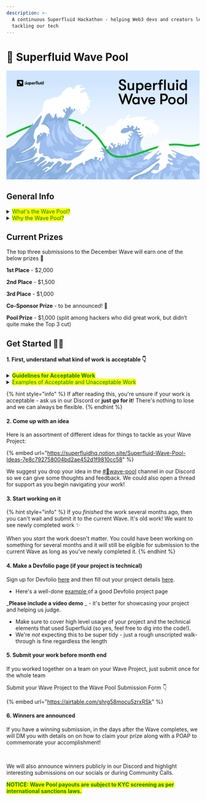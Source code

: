 ```yaml
---
description: >-
  A continuous Superfluid Hackathon - helping Web3 devs and creators level up by
  tackling our tech
---
```


# 🌊 Superfluid Wave Pool

![Surf's up](../.gitbook/assets/waves-illustration.png)

## General Info

<details>

<summary><mark style="color:green;">What's the Wave Pool?</mark></summary>

The Wave Pool is a "continuous hackathon" that repeats every month. During the month, community members may submit Superfluid-related work to each Wave and be put in the running for the Wave's prizes (like a hackathon!).

However, unlike a hackathon, the Wave Pool is **not just for technical work**! __ Non-technical work such as articles, videos, documentation, and tutorials are all considered and encouraged for submission.

&#x20;The Wave Pool is somewhat like a fill-in-the-blank bounty program that aims to reward the wide variety of work that Superfluid community members complete without us explicitly targeting those work items with bounties. Let's reward and recognize good work when we see it!

**Each Wave is numbered** - The first Wave starting on September 1st, 2022 is Wave #1, the one for October will be Wave #2 and so on.

**Waves last over each month** - For example, Wave #1 will span from September 1st to September 30th. Right after one finishes, the next one starts!

**Start or Submit **_**ANYTIME**_** ** - Wave Projects can be started or submitted at _any time_. The only limitation is that you can't submit old work from a previous month. So for example, a project you finished 3 months ago wouldn't be eligible for this month's Wave.

</details>

<details>

<summary><mark style="color:green;">Why the Wave Pool?</mark></summary>

As a dev or creator, the Wave Pool is your chance to take our tech, build something really cool with it, and then have a submission to show and demonstrate as a testament to your skills. Competing in the Wave Pool is <mark style="color:green;">an opportunity to further your career as a developer and earn distinguishment!</mark>

Prize winner or not, you'll be given exposure to the Superfluid team and community. Our ecosystem and network is an asset for anyone aspiring to develop a career in the Web3 space. From the growing number of start ups leveraging real-time finance to the increasing value of knowing how to build with Superfluid, a strong Wave Pool submission will give your resume a boost.

</details>

## Current Prizes

The top three submissions to the December Wave will earn one of the below prizes 🥇

**1st Place** - $2,000

**2nd Place** - $1,500

**3rd Place** - $1,000

**Co-Sponsor Prize** - to be announced! 👀

**Pool Prize** - $1,000 (split among hackers who did great work, but didn’t quite make the Top 3 cut)

## Get Started 🙋‍♀️

#### **1. First, understand what kind of work is acceptable 👇**

<details>

<summary><mark style="color:green;"><strong>Guidelines for Acceptable Work</strong></mark></summary>

**1. Pertains to Superfluid, doesn't just use Superfluid as a side element**

**2. Open source and/or shareable**

**3. Completed during the Wave**

Say you complete an article during Wave #1 in September but want to submit it to Wave #2 in October - that work won't be accepted.

**4. In a state of “itemized completion”**

Your submission should be a consolidated deliverable/feature that can work as intended and can be demonstrated.

**5. Good quality**

“Good quality” is rather subjective. We know it when we see it and we will develop precedence with each Wave. As we approach the submission deadline, if there are not enough quality submissions, we would rather not reward a prize than to issue one a scrappy submission.

**6. Presentable**

An article or video is already presentable, but if you're submitting code, make sure it's documented (with a README or something) or submit it with a video explainer!

**7. New Work**

Previous Superfluid-sponsored hackathon projects or bounty submissions won't count unless you're submitting additional itemized progress after the hackathon or on the bounty.

**8. Independent Hackers Only**

If the work you're submitting is on behalf of a larger formal organization (in particular profit-seeking companies, DAO, etc.) we may reduce consideration.

**Note:** If you complete multiple projects in the same month, it's okay to submit them in the same month. We'll consider the sum of your work when judging for prizes.

</details>

<details>

<summary><mark style="color:green;">Examples of Acceptable and Unacceptable Work</mark></summary>

**Acceptable Examples**

* Integrating Superfluid with an existing protocol ([Instadapp integration example](https://github.com/Instadapp/dsa-connectors/pull/244))
* A completed and published article on Superfluid concepts ([Donoso example](https://medium.com/@javier\_donoso/superfluid-gelato-for-stream-scheduling-7c32ed975f04))
* A completed and well documented example showing Superfluid integrated with Lens Protocol ([Wary Lens PR example](https://github.com/aave/lens-protocol/pull/101))
* A detailed and completed written specification showing how to create tradeable tokenized salaries ([NIFLOT example](https://www.notion.so/2db13f22833149ffa7d03e0f1de71af6))
* Improvement to one of our Docs pages or sections (propose your fixes, inquire for a Editor invite link in the bounties channel, and we’ll set you up!)
* A video explainer on Superfluid or Superfluid dev concepts ([Fugu example](https://youtu.be/L2364bmZA5o))
* A new completed stream management UI feature for a Superfluid-powered project ([Ricochet example](https://github.com/Ricochet-Exchange/ricochet-frontend/issues/97))

**Unacceptable Example**

* A completed project that only discusses how it will use Superfluid and does not implement anything
* A partially completed article
* An itemized completion that does not pertain to Superfluid but is for a Superfluid-related project
  * Ex: You make a CI/CD pipeline for your Superfluid-powered lending protocol
* A project that does not achieve its stated purpose (Ex: I say I will make a tradeable NFT cashflow project, but my contract does not succeed in editing the flow upon transfer of the NFT)

</details>

{% hint style="info" %}
If after reading this, you're unsure if your work is acceptable - ask us in our Discord or **just go for it**! There's nothing to lose and we can always be flexible.
{% endhint %}

#### **2. Come up with an idea**&#x20;

Here is an assortment of different ideas for things to tackle as your Wave Project:

{% embed url="https://superfluidhq.notion.site/Superfluid-Wave-Pool-Ideas-7e8c792758004bd2ae452d1f9810cc58" %}

We suggest you drop your idea in the [#🌊wave-pool](https://discord.com/channels/752490247643725875/1017102296372478052) channel in our Discord so we can give some thoughts and feedback. We could also open a thread for support as you begin navigating your work!

#### **3. Start working on it**

{% hint style="info" %}
If you _finished_ the work several months ago, then you can't wait and submit it to the current Wave. It's old work! We want to see newly completed work ✨\
\
When you _start_ the work doesn't matter. You could have been working on something for several months and it will still be eligible for submission to the current Wave as long as you've newly completed it.
{% endhint %}

#### **4. Make a Devfolio page (if your project is technical)**

Sign up for Devfolio [here](https://devfolio.co/) and then fill out your project details [here](https://devfolio.co/projects).

* Here's a well-done [example ](https://devfolio.co/projects/test-a7d3)of a good Devfolio project page

_**Please include a video demo** _ - it's better for showcasing your project and helping us judge.

* Make sure to cover high level usage of your project and the technical elements that used Superfluid (so yes, feel free to dig into the code!).
* We're _not_ expecting this to be super tidy - just a rough unscripted walk-through is fine regardless the length

#### **5. Submit your work before month end**

If you worked together on a team on your Wave Project, just submit once for the whole team

Submit your Wave Project to the Wave Pool Submission Form 👇

{% embed url="https://airtable.com/shrg58mocu5zrxRSk" %}

#### **6. Winners are announced**&#x20;

If you have a winning submission, in the days after the Wave completes, we will DM you with details on on how to claim your prize along with a POAP to commemorate your accomplishment!&#x20;

<figure><img src="../.gitbook/assets/wave-pool-poaps.gif" alt=""><figcaption></figcaption></figure>

We will also announce winners publicly in our Discord and highlight interesting submissions on our socials or during Community Calls.



<mark style="color:green;">**NOTICE: Wave Pool payouts are subject to KYC screening as per international sanctions laws.**</mark>
